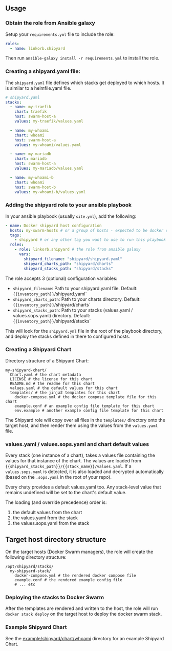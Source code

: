 ## Usage

### Obtain the role from Ansible galaxy

Setup your `requirements.yml` file to include the role:

```yaml
roles:
  - name: linkorb.shipyard
```

Then run `ansible-galaxy install -r requirements.yml` to install the role.

### Creating a shipyard.yaml file:

The `shipyard.yaml` file defines which stacks get deployed to which hosts. It is similar to a helmfile.yaml file.

```yaml
# shipyard.yaml
stacks:
  - name: my-traefik
    chart: traefik
    host: swarm-host-a
    values: my-traefik/values.yaml

  - name: my-whoami
    chart: whoami
    host: swarm-host-a
    values: my-whoami/values.yaml

  - name: my-mariadb
    chart: mariadb
    host: swarm-host-a
    values: my-mariadb/values.yaml

  - name: my-whoami-b
    chart: whoami
    host: swarm-host-b
    values: my-whoami-b/values.yaml
```

### Adding the shipyard role to your ansible playbook

In your ansible playbook (usually `site.yml`), add the following:

```yaml
- name: Docker shipyard host configuration
  hosts: my-swarm-hosts # or a group of hosts - expected to be docker swarm managers with docker image pull authentication configured
  tags:
    - shipyard # or any other tag you want to use to run this playbook
  roles:
    - role: linkorb.shipyard # the role from ansible galaxy
      vars:
        shipyard_filename: "shipyard/shipyard.yaml"
        shipyard_charts_path: "shipyard/charts"
        shipyard_stacks_path: "shipyard/stacks"
```

The role accepts 3 (optional) configuration variables:

* `shipyard_filename`: Path to your shipyard.yaml file. Default: `{{inventory_path}}`/shipyard.yaml`
* `shipyard_charts_path`: Path to your charts directory. Default: `{{inventory_path}}`/shipyard/charts`
* `shipyard_stacks_path`: Path to your stacks (values.yaml / values.sops.yaml) directory. Default: `{{inventory_path}}`/shipyard/stacks`

This will look for the `shipyard.yml` file in the root of the playbook directory, and deploy the stacks defined in there to configured hosts.

### Creating a Shipyard Chart

Directory structure of a Shipyard Chart:

```
my-shipyard-chart/
  Chart.yaml # the chart metadata
  LICENSE # the license for this chart
  README.md # the readme for this chart
  values.yaml # the default values for this chart
  templates/ # the jinja2 templates for this chart
    docker-compose.yml # the docker compose template file for this chart
    example.conf # an example config file template for this chart
    env.example # another example config file template for this chart
```

The Shipyard role will copy over all files in the `templates/` directory onto the target host, and then render them using the values from the `values.yaml` file.

### values.yaml / values.sops.yaml and chart default values

Every stack (one instance of a chart), takes a values file containing the values for that instance of the chart.
The values are loaded from `{{shipyard_stacks_path}}/{{stack_name}}/values.yaml`. If a `values.sops.yaml` is detected, it is also loaded and decrypted automatically (based on the `.sops.yaml` in the root of your repo).

Every chaty provides a default values.yaml too. Any stack-level value that remains undefined will be set to the chart's default value.

The loading (and override precedence) order is:

1. the default values from the chart
2. the values.yaml from the stack
3. the values.sops.yaml from the stack

## Target host directory structure

On the target hosts (Docker Swarm managers), the role will create the following directory structure:

```
/opt/shipyard/stacks/
  my-shipyard-stack/
    docker-compose.yml # the rendered docker compose file
    example.conf # the rendered example config file
    # ... etc
```

### Deploying the stacks to Docker Swarm

After the templates are rendered and written to the host, the role will run `docker stack deploy` on the target host to deploy the docker swarm stack.

### Example Shipyard Chart

See the [example/shipyard/chart/whoami](example/shipyard/chart/whoami) directory for an example Shipyard Chart.


